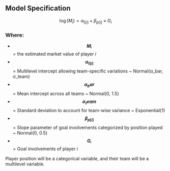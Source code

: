 ## Model Specification

$$\log(M_i) = \alpha_{t[i]} + \beta_{p[i]} \times G_i$$


### Where:
- **$$Mᵢ$$** = the estimated market value of player *i*
- **$$\alpha_{t[i]}$$** = Multilevel intercept allowing team-specific variations ~ Normal(α_bar, σ_team)
- **$$α_bar$$** = Mean intercept across all teams ~ Normal(0, 1.5)
- **$$σ_team$$** = Standard deviation to account for team-wise variance ~ Exponential(1)
- **$$\beta_{p[i]}$$** = Slope parameter of goal involvements categorized by position played ~ Normal(0, 0.5)
- **$$Gᵢ$$** = Goal involvements of player *i*

Player position will be a categorical variable, and their team will be a multilevel variable.
